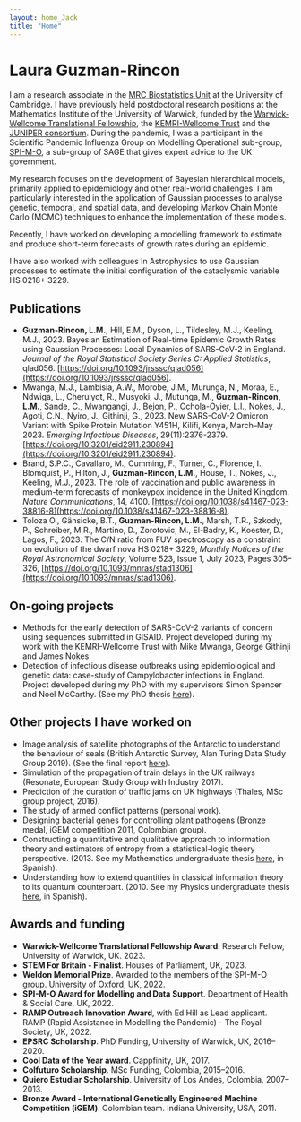 ```yaml
---
layout: home_Jack
title: "Home"
---
```


# Laura Guzman-Rincon

I am a research associate in the [MRC Biostatistics Unit](https://www.mrc-bsu.cam.ac.uk) at the University of Cambridge. I have previously held postdoctoral research positions at the Mathematics Institute of the University of Warwick, funded by the [Warwick-Wellcome Translational Fellowship](https://warwick.ac.uk/fac/sci/med/wellcome-translation/), the [KEMRI-Wellcome Trust](https://kemri-wellcome.org/) and the [JUNIPER consortium](https://maths.org/juniper/). During the pandemic, I was a participant in the Scientific Pandemic Influenza Group on Modelling Operational sub-group, [SPI-M-O](https://www.gov.uk/government/groups/scientific-pandemic-influenza-subgroup-on-modelling), a sub-group of SAGE that gives expert advice to the UK government.

My research focuses on the development of Bayesian hierarchical models, primarily applied to epidemiology and other real-world challenges. I am particularly interested in the application of Gaussian processes to analyse genetic, temporal, and spatial data, and developing Markov Chain Monte Carlo (MCMC) techniques to enhance the implementation of these models.

Recently, I have worked on developing a modelling framework to estimate and produce short-term forecasts of growth rates during an epidemic.

I have also worked with colleagues in Astrophysics to use Gaussian processes to estimate the initial configuration of the cataclysmic variable HS 0218+ 3229.

## Publications

- **Guzman-Rincon, L.M.**, Hill, E.M., Dyson, L., Tildesley, M.J., Keeling, M.J., 2023. Bayesian Estimation of Real-time Epidemic Growth Rates using Gaussian Processes: Local Dynamics of SARS-CoV-2 in England. _Journal of the Royal Statistical Society Series C: Applied Statistics_, qlad056. [https://doi.org/10.1093/jrsssc/qlad056](https://doi.org/10.1093/jrsssc/qlad056).
- Mwanga, M.J., Lambisia, A.W., Morobe, J.M., Murunga, N., Moraa, E., Ndwiga, L., Cheruiyot, R., Musyoki, J., Mutunga, M., **Guzman-Rincon, L.M.**, Sande, C., Mwangangi, J., Bejon, P., Ochola-Oyier, L.I., Nokes, J., Agoti, C.N., Nyiro, J., Githinji, G., 2023. New SARS-CoV-2 Omicron Variant with Spike Protein Mutation Y451H, Kilifi, Kenya, March–May 2023. _Emerging Infectious Diseases_, 29(11):2376-2379. [https://doi.org/10.3201/eid2911.230894](https://doi.org/10.3201/eid2911.230894).
- Brand, S.P.C., Cavallaro, M., Cumming, F., Turner, C., Florence, I., Blomquist, P., Hilton, J., **Guzman-Rincon, L.M.**, House, T., Nokes, J., Keeling, M.J., 2023. The role of vaccination and public awareness in medium-term forecasts of monkeypox incidence in the United Kingdom. _Nature Communications_, 14, 4100. [https://doi.org/10.1038/s41467-023-38816-8](https://doi.org/10.1038/s41467-023-38816-8).
- Toloza O., Gänsicke, B.T., **Guzman-Rincon, L.M.**, Marsh, T.R., Szkody, P., Schreiber, M.R., Martino, D., Zorotovic, M., El-Badry, K., Koester, D., Lagos, F., 2023. The C/N ratio from FUV spectroscopy as a constraint on evolution of the dwarf nova HS 0218+ 3229, _Monthly Notices of the Royal Astronomical Society_, Volume 523, Issue 1, July 2023, Pages 305–326, [https://doi.org/10.1093/mnras/stad1306](https://doi.org/10.1093/mnras/stad1306).

## On-going projects
- Methods for the early detection of SARS-CoV-2 variants of concern using sequences submitted in GISAID. Project developed during my work with the KEMRI-Wellcome Trust with Mike Mwanga, George Githinji and James Nokes.
- Detection of infectious disease outbreaks using epidemiological and genetic data: case-study of Campylobacter infections in England. Project developed during my PhD with my supervisors Simon Spencer and Noel McCarthy. (See my PhD thesis [here](https://wrap.warwick.ac.uk/153848/1/WRAP_Theses_Guzman_Rincon_2020.pdf)).

## Other projects I have worked on

- Image analysis of satellite photographs of the Antarctic to understand the behaviour of seals (British Antarctic Survey, Alan Turing Data Study Group 2019). (See the final report [here](https://www.turing.ac.uk/sites/default/files/2020-02/the_alan_turing_institute_data_study_group_final_report_-_british_antarctic_survey.pdf)).
- Simulation of the propagation of train delays in the UK railways (Resonate, European Study Group with Industry 2017).
- Prediction of the duration of traffic jams on UK highways (Thales, MSc group project, 2016).
- The study of armed conflict patterns (personal work).
- Designing bacterial genes for controlling plant pathogens (Bronze medal, iGEM competition 2011, Colombian group).
- Constructing a quantitative and qualitative approach to information theory and estimators of entropy from a statistical-logic theory perspective. (2013. See my Mathematics undergraduate thesis [here](https://warwick.ac.uk/fac/sci/mathsys/people/students/mathsysi/guzmanrincon/tesismate.pdf), in Spanish).
- Understanding how to extend quantities in classical information theory to its quantum counterpart. (2010. See my Physics undergraduate thesis [here](https://warwick.ac.uk/fac/sci/mathsys/people/students/mathsysi/guzmanrincon/tesisfisica.pdf), in Spanish).

## Awards and funding

- **Warwick-Wellcome Translational Fellowship Award**. Research Fellow, University of Warwick, UK. 2023.
- **STEM For Britain - Finalist**. Houses of Parliament, UK, 2023.
- **Weldon Memorial Prize**. Awarded to the members of the SPI-M-O group. University of Oxford, UK, 2022.
- **SPI-M-O Award for Modelling and Data Support**. Department of Health & Social Care, UK, 2022.
- **RAMP Outreach Innovation Award**, with Ed Hill as Lead applicant. RAMP (Rapid Assistance in Modelling the Pandemic) - The Royal Society, UK, 2022.
- **EPSRC Scholarship**. PhD Funding, University of Warwick, UK, 2016–2020.
- **Cool Data of the Year award**. Cappfinity, UK, 2017.
- **Colfuturo Scholarship**. MSc Funding, Colombia, 2015–2016.
- **Quiero Estudiar Scholarship**. University of Los Andes, Colombia, 2007–2013.
- **Bronze Award - International Genetically Engineered Machine Competition (iGEM)**. Colombian team. Indiana University, USA, 2011.
